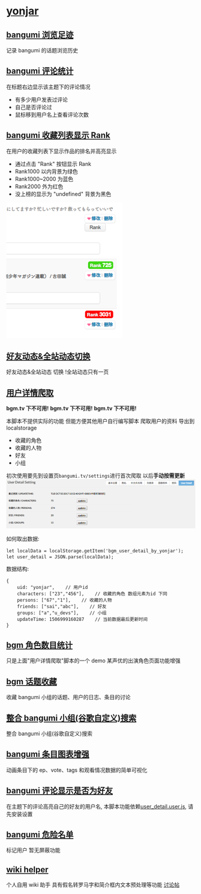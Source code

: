 # [yonjar](https://bgm.tv/user/yonjar)

## [bangumi 浏览足迹](https://github.com/bangumi/scripts/blob/master/yonjar/topic_history.user.js?raw=true)

记录 bangumi 的话题浏览历史

## [bangumi 评论统计](https://github.com/bangumi/scripts/blob/master/yonjar/comments_detail.user.js?raw=true)

在标题右边显示该主题下的评论情况

- 有多少用户发表过评论
- 自己是否评论过
- 鼠标移到用户名上查看评论次数

## [bangumi 收藏列表显示 Rank](https://github.com/bangumi/scripts/blob/master/yonjar/show_rank.user.js?raw=true)

在用户的收藏列表下显示作品的排名并高亮显示

- 通过点击 "Rank" 按钮显示 Rank
- Rank1000 以内背景为绿色
- Rank1000~2000 为蓝色
- Rank2000 外为红色
- 没上榜的显示为 "undefined" 背景为黑色

![bangumi收藏列表显示Rank效果](images/show_rank_demo1.png)

## [好友动态&全站动态切换](https://github.com/bangumi/scripts/blob/master/yonjar/timeline_switch.user.js?raw=true)

好友动态&全站动态 切换
!全站动态只有一页

## [用户详情爬取](https://github.com/bangumi/scripts/blob/master/yonjar/user_detail.user.js?raw=true)

**bgm.tv 下不可用!**
**bgm.tv 下不可用!**
**bgm.tv 下不可用!**

本脚本不提供实际的功能 但能方便其他用户自行编写脚本
爬取用户的资料 导出到 localstorage

- 收藏的角色
- 收藏的人物
- 好友
- 小组

初次使用要先到设置页`bangumi.tv/settings`进行首次爬取 以后**手动按需更新**
![用户详情爬取设置](images/user_detail_demo1.png)

如何取出数据:

    let localData = localStorage.getItem('bgm_user_detail_by_yonjar');
    let user_detail = JSON.parse(localData);

数据结构:

    {
    	uid: "yonjar",    // 用户id
    	characters: ["23","456"],    // 收藏的角色 数组元素为id 下同
    	persons: ["67","1"],    // 收藏的人物
    	friends: ["sai","abc"],    // 好友
    	groups: ["a","u_devs"],    // 小组
    	updateTime: 1506999160287    // 当前数据最后更新时间
    }

## [bgm 角色数目统计](https://github.com/bangumi/scripts/blob/master/yonjar/character_plus.user.js?raw=true)

只是上面"用户详情爬取"脚本的一个 demo
某声优的出演角色页面功能增强

## [bgm 话题收藏](https://github.com/bangumi/scripts/blob/master/yonjar/topic_collect.user.js?raw=true)

收藏 bangumi 小组的话题、用户的日志、条目的讨论

## [整合 bangumi 小组(谷歌自定义)搜索](https://github.com/bangumi/scripts/blob/master/yonjar/google_search.user.js?raw=true)

整合 bangumi 小组(谷歌自定义)搜索

## [bangumi 条目图表增强](https://github.com/bangumi/scripts/blob/master/yonjar/subject_charts.user.js?raw=true)

动画条目下的 ep、vote、tags 和观看情况数据的简单可视化

## [bangumi 评论显示是否为好友](https://github.com/bangumi/scripts/blob/master/yonjar/who_is_my_friend.user.js?raw=true)

在主题下的评论高亮自己的好友的用户名, 本脚本功能依赖[user_detail.user.js](https://github.com/bangumi/scripts/blob/master/yonjar/user_detail.user.js?raw=true), 请先安装设置

## [bangumi 危险名单](https://github.com/bangumi/scripts/blob/master/yonjar/dangerous_list.user.js?raw=true)

标记用户 暂无屏蔽功能

## [wiki helper](https://github.com/bangumi/scripts/blob/master/yonjar/wiki_helper.user.js?raw=true)

个人自用 wiki 助手
具有假名转罗马字和简介框内文本预处理等功能
[讨论帖](https://bgm.tv/blog/296048)
